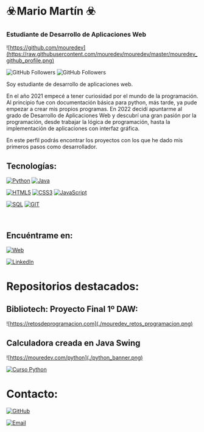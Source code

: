 # ☣️ Mario Martín ☣️ 
### Estudiante de Desarrollo de Aplicaciones Web

![https://github.com/mouredev](https://raw.githubusercontent.com/mouredev/mouredev/master/mouredev_github_profile.png)


![GitHub Followers](https://img.shields.io/github/followers/Marioby9?style=social)
![GitHub Followers](https://img.shields.io/github/stars/Marioby9?style=social)

Soy estudiante de desarrollo de aplicaciones web.

En el año 2021 empecé a tener curiosidad por el mundo de la programación. Al principio fue con documentación básica para python, más tarde, ya pude empezar a crear mis propios programas.
En 2022 decidí apuntarme al grado de Desarrollo de Aplicaciones Web y descubrí una gran pasión por la programación, desde trabajar la lógica de programación, hasta la implementación de aplicaciones con interfaz gráfica. 

En este perfil podrás encontrar los proyectos con los que he dado mis primeros pasos como desarrollador. 


## Tecnologías:

[![Python](https://img.shields.io/badge/Python-yellow?style=for-the-badge&logo=python&logoColor=white&labelColor=101010)]()
[![Java](https://img.shields.io/badge/Java-007396?style=for-the-badge&logo=Java&logoColor=white&labelColor=101010)]()

[![HTML5](https://img.shields.io/badge/HTML-blue?style=for-the-badge&logo=html5&logoColor=white&labelColor=101010)]()
[![CSS3](https://img.shields.io/badge/CSS-red?style=for-the-badge&logo=css3&logoColor=white&labelColor=101010)]()
[![JavaScript](https://img.shields.io/badge/JavaScript-F7DF1E?style=for-the-badge&logo=javascript&logoColor=white&labelColor=101010)]()

[![SQL](https://img.shields.io/badge/SQL-green?style=for-the-badge&logo=oracle&logoColor=white&labelColor=101010)]()
[![GIT](https://img.shields.io/badge/git-purple?style=for-the-badge&logo=git&logoColor=white&labelColor=101010)]()


</br>


## Encuéntrame en:

[![Web](https://img.shields.io/badge/Web-Mario_Martin-yellow?style=for-the-badge&logo=dev.to&logoColor=white&labelColor=101010)](https://marioby9.github.io/Personal-Web/)

[![LinkedIn](https://img.shields.io/badge/LinkedIn-Mario_Martin-blue?style=for-the-badge&logo=Linkedin&logoColor=white&labelColor=101010)](https://www.linkedin.com/in/mario-martin-godoy/)



# Repositorios destacados:
## Bibliotech: Proyecto Final 1º DAW:

![https://retosdeprogramacion.com](./mouredev_retos_programacion.png)


## Calculadora creada en Java Swing
![https://mouredev.com/python](./python_banner.png)

[![Curso Python](https://img.shields.io/github/stars/mouredev/hello-python?label=Curso%20Python%20desde%20cero&style=social)](https://github.com/mouredev/hello-python)



# Contacto:

[![GitHub](https://img.shields.io/badge/Mi_GitHub-Marioby9-orange?style=for-the-badge&logo=Github&logoColor=white&labelColor=101010)](https://github.com/Marioby9)

[![Email](https://img.shields.io/badge/Email-mmartin.mrmg@gmail.com-D14836?style=for-the-badge&logo=gmail&logoColor=white&labelColor=101010)](mailto:mmartin.mrmg@gmail.com)
